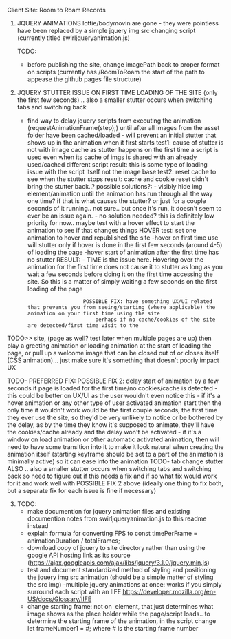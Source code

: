Client Site: Room to Roam Records



1. JQUERY ANIMATIONS
    lottie/bodymovin are gone - they were pointless
        have been replaced by a simple jquery img src changing script (currently titled swirljqueryanimation.js)


    TODO: 
    - before publishing the site, change imagePath back to proper format on scripts (currently has /RoomToRoam the start of the path to appease the github pages file structure)

2. JQUERY STUTTER ISSUE ON FIRST TIME LOADING OF THE SITE (only the first few seconds) .. also a smaller stutter occurs when switching tabs and switching back
    - find way to delay jquery scripts from executing the animation (requestAnimationFrame(step);) until after all images from the asset folder have been cached/loaded - will prevent an initial stutter that shows up in the animation when it first starts 
        test1: cause of stutter is not with image cache as stutter happens on the first time a script is used even when its cache of imgs is shared with an already used/cached different script
            result: this is some type of loading issue with the script itself not the image base
        test2: reset cache to see when the stutter stops
            result: cache and cookie reset didn't bring the stutter back..?
        possible solutions?:
            - visibly hide img element/animation until the animation has run through all the way one time? if that is what causes the stutter? or just for a couple seconds of it running.. not sure.. but once it's run, it doesn't seem to ever be an issue again.
            - no solution needed? this is definitely low priority for now.. maybe test with a hover effect to start the animation to see if that changes things
                HOVER test: set one animation to hover and republished the site
                    -hover on first time use will stutter only if hover is done in the first few seconds (around 4-5) of loading the page
                    -hover start of animation after the first time has no stutter
                        RESULT:
                            - TIME is the issue here. Hovering over the animation for the first time does not cause it to stutter as long as you wait a few seconds before doing it on the first time accessing the site. So this is a matter of simply waiting a few seconds on the first loading of the page

                            POSSIBLE FIX: have something UX/UI related that prevents you from seeing/starting (where applicable) the animation on your first time using the site 
                                perhaps if no cache/cookies of the site are detected/first time visit to the 
  TODO>>                        site, (page as well? test later when multiple pages are up)
                                then play a greeting animation or loading animation at the start of loading the page, or pull up a welcome image that can be closed out of or closes itself (CSS animation)... just make sure it's something that doesn't poorly impact UX

  TODO- PREFERRED FIX:          POSSIBLE FIX 2: delay start of animation by a few seconds if page is loaded 
                                for the first time/no cookies/cache is detected
                                - this could be better on UX/UI as the user wouldn't even notice this
                                - if it's a hover animation or any other type of user activated animation start then the only time it wouldn't work would be the first couple seconds, the first time they ever use the site, so they'd be very unlikely to notice or be bothered by the delay, as by the time they know it's supposed to animate, they'll have the cookies/cache already and the delay won't be activated
                                - if it's a window on load animation or other automatic activated animation, then will need to have some transition into it to make it look natural when creating the animation itself (starting keyframe should be set to a part of the animation is minimally active) so it can ease into the animation
  TODO- tab change stutter      ALSO  .. also a smaller stutter occurs when switching tabs and switching back
                                so need to figure out if this needs a fix and if so what fix would work for it and work well with POSSIBLE FIX 2 above (ideally one thing to fix both, but a separate fix for each issue is fine if necessary)
                                        



3. TODO:
    - make documention for jquery animation files and existing documention notes from swirljqueryanimation.js to this readme instead 
    - explain formula for converting FPS to const timePerFrame = animationDuration / totalFrames; 
    - download copy of jquery to site directory rather than using the google API hosting link as its source 
        (https://ajax.googleapis.com/ajax/libs/jquery/3.1.0/jquery.min.js)
    - test and document standardized method of styling and positioning the jquery img src animation
        (should be a simple matter of styling the src img)
    -multiple jquery animations at once: works if you simply surround each script with an IIFE
        https://developer.mozilla.org/en-US/docs/Glossary/IIFE
    - change starting frame: not on <img src=""> element, that just determines what image shows as the place holder while the page/script loads.. to determine the starting frame of the animation, in the script change let frameNumber1 = #; where # is the starting frame number

        